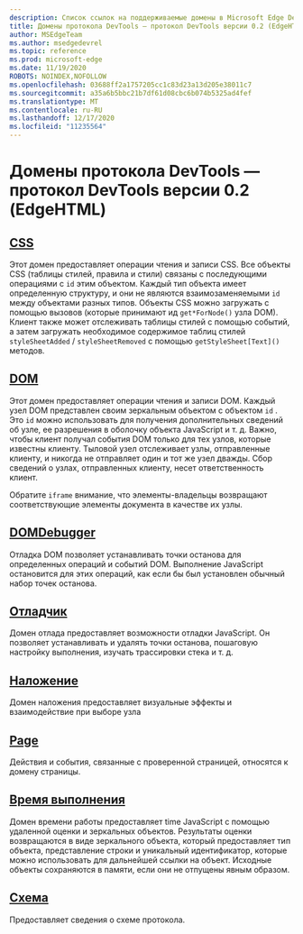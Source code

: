 ```yaml
---
description: Список ссылок на поддерживаемые домены в Microsoft Edge DevTools Protocol версии 0.2.
title: Домены протокола DevTools — протокол DevTools версии 0.2 (EdgeHTML)
author: MSEdgeTeam
ms.author: msedgedevrel
ms.topic: reference
ms.prod: microsoft-edge
ms.date: 11/19/2020
ROBOTS: NOINDEX,NOFOLLOW
ms.openlocfilehash: 03688ff2a1757205cc1c83d23a13d205e38011c7
ms.sourcegitcommit: a35a6b5bbc21b7df61d08cbc6b074b5325ad4fef
ms.translationtype: MT
ms.contentlocale: ru-RU
ms.lasthandoff: 12/17/2020
ms.locfileid: "11235564"
---
```

# Домены протокола DevTools — протокол DevTools версии 0.2 (EdgeHTML)  

## [CSS](css.md)  

Этот домен предоставляет операции чтения и записи CSS. Все объекты CSS (таблицы стилей, правила и стили) связаны с последующими операциями с `id` этим объектом. Каждый тип объекта имеет определенную структуру, и они не являются взаимозаменяемыми `id` между объектами разных типов. Объекты CSS можно загружать с помощью вызовов (которые принимают ид `get*ForNode()` узла DOM). Клиент также может отслеживать таблицы стилей с помощью событий, а затем загружать необходимое содержимое таблиц стилей `styleSheetAdded` / `styleSheetRemoved` с помощью `getStyleSheet[Text]()` методов.
## [DOM](dom.md)
Этот домен предоставляет операции чтения и записи DOM. Каждый узел DOM представлен своим зеркальным объектом с объектом `id` . Это `id` можно использовать для получения дополнительных сведений об узле, ее разрешения в оболочку объекта JavaScript и т. д. Важно, чтобы клиент получал события DOM только для тех узлов, которые известны клиенту. Тыловой узел отслеживает узлы, отправленные клиенту, и никогда не отправляет один и тот же узел дважды. Сбор сведений о узлах, отправленных клиенту, несет ответственность клиент.<p>Обратите `iframe` внимание, что элементы-владельцы возвращают соответствующие элементы документа в качестве их узлы.</p>
## [DOMDebugger](domdebugger.md)
Отладка DOM позволяет устанавливать точки останова для определенных операций и событий DOM. Выполнение JavaScript остановится для этих операций, как если бы был установлен обычный набор точек останова.
## [Отладчик](debugger.md)
Домен отлада предоставляет возможности отладки JavaScript. Он позволяет устанавливать и удалять точки останова, пошаговую настройку выполнения, изучать трассировки стека и т. д.
## [Наложение](overlay.md)
Домен наложения предоставляет визуальные эффекты и взаимодействие при выборе узла
## [Page](page.md)
Действия и события, связанные с проверенной страницей, относятся к домену страницы.
## [Время выполнения](runtime.md)
Домен времени работы предоставляет time JavaScript с помощью удаленной оценки и зеркальных объектов. Результаты оценки возвращаются в виде зеркального объекта, который предоставляет тип объекта, представление строки и уникальный идентификатор, которые можно использовать для дальнейшей ссылки на объект. Исходные объекты сохраняются в памяти, если они не отпущены явным образом.
## [Схема](schema.md)
Предоставляет сведения о схеме протокола.
